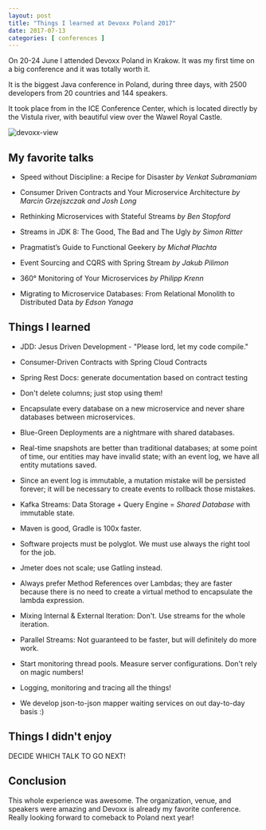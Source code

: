 ```yaml
---
layout: post
title: "Things I learned at Devoxx Poland 2017"
date: 2017-07-13
categories: [ conferences ]
---
```


On 20-24 June I attended Devoxx Poland in Krakow. It was my first time on a big conference and it was totally worth it.

It is the biggest Java conference in Poland, during three days, with 2500 developers from 20 countries and 144 speakers.

It took place from in the ICE Conference Center, which is located directly by the Vistula river, with beautiful view
over the Wawel Royal Castle.

![devoxx-view](https://goo.gl/4pHKQE "devoxx-view")

## My favorite talks

* Speed without Discipline: a Recipe for Disaster *by Venkat Subramaniam*

* Consumer Driven Contracts and Your Microservice Architecture *by Marcin Grzejszczak and Josh Long*

* Rethinking Microservices with Stateful Streams *by Ben Stopford*

* Streams in JDK 8: The Good, The Bad and The Ugly *by Simon Ritter*

* Pragmatist’s Guide to Functional Geekery *by Michał Płachta*

* Event Sourcing and CQRS with Spring Stream *by Jakub Pilimon*

* 360° Monitoring of Your Microservices *by Philipp Krenn*

* Migrating to Microservice Databases: From Relational Monolith to Distributed Data *by Edson Yanaga*

## Things I learned

* JDD: Jesus Driven Development - "Please lord, let my code compile."

* Consumer-Driven Contracts with Spring Cloud Contracts

* Spring Rest Docs: generate documentation based on contract testing

* Don't delete columns; just stop using them!

* Encapsulate every database on a new microservice and never share databases between microservices.

* Blue-Green Deployments are a nightmare with shared databases.

* Real-time snapshots are better than traditional databases; at some point of time, our entities may have invalid state;
  with an event log, we have all entity mutations saved.

* Since an event log is immutable, a mutation mistake will be persisted forever; it will be necessary to create events
  to rollback those mistakes.

* Kafka Streams: Data Storage + Query Engine = *Shared Database* with immutable state.

* Maven is good, Gradle is 100x faster.

* Software projects must be polyglot. We must use always the right tool for the job.

* Jmeter does not scale; use Gatling instead.

* Always prefer Method References over Lambdas; they are faster because there is no need to create a virtual method to
  encapsulate the lambda expression.

* Mixing Internal & External Iteration: Don't. Use streams for the whole iteration.

* Parallel Streams: Not guaranteed to be faster, but will definitely do more work.

* Start monitoring thread pools. Measure server configurations. Don't rely on magic numbers!

* Logging, monitoring and tracing all the things!

* We develop json-to-json mapper waiting services on out day-to-day basis :)

## Things I didn't enjoy

DECIDE WHICH TALK TO GO NEXT!

## Conclusion

This whole experience was awesome. The organization, venue, and speakers were amazing and Devoxx is already my favorite
conference. Really looking forward to comeback to Poland next year!

